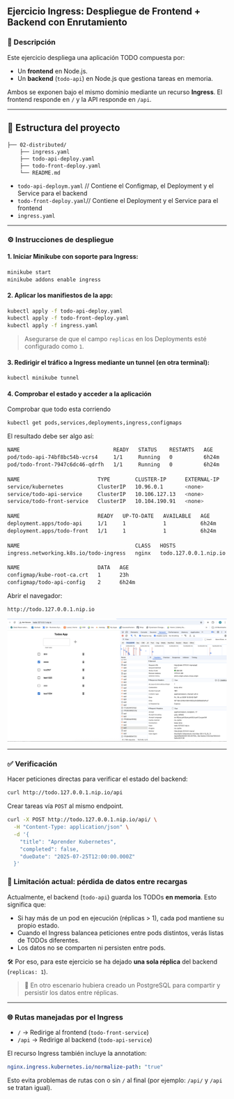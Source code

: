 ## Ejercicio Ingress: Despliegue de Frontend + Backend con Enrutamiento

### 📘 Descripción

Este ejercicio despliega una aplicación TODO compuesta por:

* Un **frontend** en Node.js.
* Un **backend** (`todo-api`) en Node.js que gestiona tareas en memoria.

Ambos se exponen bajo el mismo dominio mediante un recurso **Ingress**.
El frontend responde en `/` y la API responde en `/api`.

---

## 📁 Estructura del proyecto

```
├── 02-distributed/
    ├── ingress.yaml  
    ├── todo-api-deploy.yaml
    ├── todo-front-deploy.yaml
    └── README.md
```

* `todo-api-deploym.yaml` // Contiene el Configmap, el Deployment y el Service para el backend
* `todo-front-deploy.yaml`// Contiene el Deployment y el Service para el frontend
* `ingress.yaml`

---

### ⚙️ Instrucciones de despliegue

#### 1. Iniciar Minikube con soporte para Ingress:

```bash
minikube start
minikube addons enable ingress
```

#### 2. Aplicar los manifiestos de la app:

```bash
kubectl apply -f todo-api-deploy.yaml
kubectl apply -f todo-front-deploy.yaml
kubectl apply -f ingress.yaml
```

> Asegurarse de que el campo `replicas` en los Deployments esté configurado como `1`.



#### 3. Redirigir el tráfico a Ingress mediante un tunnel (en otra terminal):

```bash
kubectl minikube tunnel
```


#### 4. Comprobar el estado y acceder a la aplicación

Comprobar que todo esta corriendo

```bash
kubectl get pods,services,deployments,ingress,configmaps
```

El resultado debe ser algo así:

```bash
NAME                              READY   STATUS    RESTARTS   AGE
pod/todo-api-74bf8bc54b-vcrs4     1/1     Running   0          6h24m
pod/todo-front-7947c6dc46-qdrfh   1/1     Running   0          6h24m

NAME                         TYPE        CLUSTER-IP      EXTERNAL-IP   PORT(S)    AGE
service/kubernetes           ClusterIP   10.96.0.1       <none>        443/TCP    23h
service/todo-api-service     ClusterIP   10.106.127.13   <none>        3000/TCP   6h24m
service/todo-front-service   ClusterIP   10.104.190.91   <none>        80/TCP     6h24m

NAME                         READY   UP-TO-DATE   AVAILABLE   AGE
deployment.apps/todo-api     1/1     1            1           6h24m
deployment.apps/todo-front   1/1     1            1           6h24m

NAME                                     CLASS   HOSTS                   ADDRESS        PORTS   AGE
ingress.networking.k8s.io/todo-ingress   nginx   todo.127.0.0.1.nip.io   192.168.49.2   80      6h24m

NAME                         DATA   AGE
configmap/kube-root-ca.crt   1      23h
configmap/todo-api-config    2      6h24m
```


Abrir el navegador:

```
http://todo.127.0.0.1.nip.io
```

![alt text](image.png)

---

### ✅ Verificación

Hacer peticiones directas para verificar el estado del backend:

```bash
curl http://todo.127.0.0.1.nip.io/api
```

Crear tareas vía `POST` al mismo endpoint.

```bash
curl -X POST http://todo.127.0.0.1.nip.io/api/ \
  -H "Content-Type: application/json" \
  -d '{
    "title": "Aprender Kubernetes",
    "completed": false,
    "dueDate": "2025-07-25T12:00:00.000Z"
  }'
  ```


### 🧠 Limitación actual: pérdida de datos entre recargas

Actualmente, el backend (`todo-api`) guarda los TODOs **en memoria**. Esto significa que:

- Si hay más de un pod en ejecución (réplicas > 1), cada pod mantiene su propio estado.
- Cuando el Ingress balancea peticiones entre pods distintos, verás listas de TODOs diferentes.
- Los datos no se comparten ni persisten entre pods.

🛠️ Por eso, para este ejercicio se ha dejado **una sola réplica** del backend (`replicas: 1`).

> 🧹 En otro escenario hubiera creado un PostgreSQL para compartir y persistir los datos entre réplicas.

---

### 🌐 Rutas manejadas por el Ingress

* `/` → Redirige al frontend (`todo-front-service`)
* `/api` → Redirige al backend (`todo-api-service`)

El recurso Ingress también incluye la annotation:

```yaml
nginx.ingress.kubernetes.io/normalize-path: "true"
```

Esto evita problemas de rutas con o sin `/` al final (por ejemplo: `/api/` y `/api` se tratan igual).

